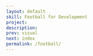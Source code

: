 ```yaml
---
layout: default
skill: Football for Development
project:
description:
prev: visual
next: index
permalink: /football/
---
```

<script type="text/javascript">
  var images = ['/assets/images/football_for_dev_magicbus_SAIwin.JPG'];
  var projects = ['Magic Bus'];
  var descriptions = [];
  var interval = 5000;
</script>
